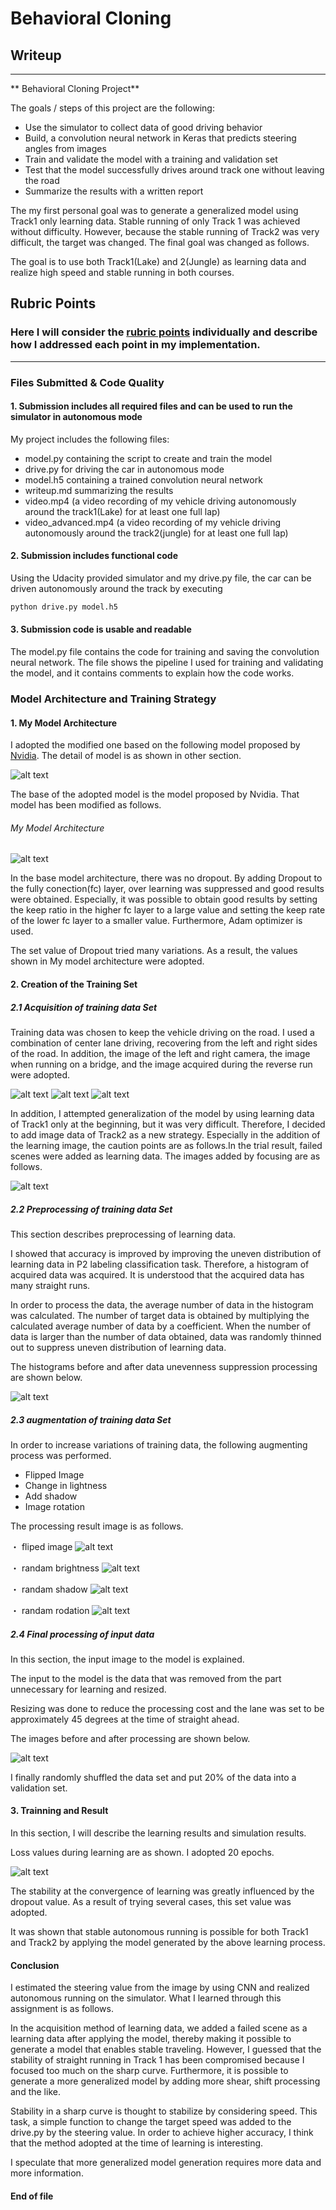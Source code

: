 # **Behavioral Cloning**

## Writeup

---

** Behavioral Cloning Project**

The goals / steps of this project are the following:
* Use the simulator to collect data of good driving behavior
* Build, a convolution neural network in Keras that predicts steering angles from images
* Train and validate the model with a training and validation set
* Test that the model successfully drives around track one without leaving the road
* Summarize the results with a written report

The my first personal goal was to generate a generalized model using Track1 only learning data. Stable running of only Track 1 was achieved without difficulty. However, because the stable running of Track2 was very difficult, the target was changed. The final goal was changed as follows.

The goal is to use both Track1(Lake) and 2(Jungle) as learning data and realize high speed and stable running in both courses.

[//]: # (Image References)

[image1]: ./examples/nvidia.png "Nvidia Model"
[image2]: ./examples/mymodel.jpg "My Model"
[image3]: ./examples/cam_vali.png "cam variation"
[image4]: ./examples/recovery.png "recovery"
[image5]: ./examples/rev_bridge.png "bridge and rev"
[image6]: ./examples/add_trk2.png "fliped"
[image7]: ./examples/histgram.png "fliped"
[image8]: ./examples/fliped.png "fliped"
[image9]: ./examples/brightness.png "brightness"
[image11]: ./examples/rotate.png "rotate.png"
[image10]: ./examples/shadow.png "shadow.png"
[image12]: ./examples/crop_resize.png "input.png"
[image13]: ./examples/log_fig.png "los.png"



## Rubric Points
### Here I will consider the [rubric points](https://review.udacity.com/#!/rubrics/432/view) individually and describe how I addressed each point in my implementation.  

---
### Files Submitted & Code Quality

#### 1. Submission includes all required files and can be used to run the simulator in autonomous mode

My project includes the following files:
* model.py containing the script to create and train the model
* drive.py for driving the car in autonomous mode
* model.h5 containing a trained convolution neural network
* writeup.md summarizing the results
* video.mp4 (a video recording of my vehicle driving autonomously around the track1(Lake) for at least one full lap)
* video_advanced.mp4 (a video recording of my vehicle driving autonomously around the track2(jungle) for at least one full lap)

#### 2. Submission includes functional code
Using the Udacity provided simulator and my drive.py file, the car can be driven autonomously around the track by executing
```sh
python drive.py model.h5
```

#### 3. Submission code is usable and readable

The model.py file contains the code for training and saving the convolution neural network. The file shows the pipeline I used for training and validating the model, and it contains comments to explain how the code works.

### Model Architecture and Training Strategy

#### 1. My Model Architecture

 I adopted the modified one based on the following model proposed by [Nvidia](https://devblogs.nvidia.com/parallelforall/deep-learning-self-driving-cars/). The detail of model is as shown in other section.

![alt text][image1]

The base of the adopted model is the model proposed by Nvidia. That model has been modified as follows.

###### *My Model Architecture*
![alt text][image2]

In the base model architecture, there was no dropout. By adding Dropout to the fully conection(fc) layer, over learning was suppressed and good results were obtained.
Especially, it was possible to obtain good results by setting the keep ratio in the higher fc layer to a large value and setting the keep rate of the lower fc layer to a smaller value. Furthermore, Adam optimizer is used.

The set value of Dropout tried many variations. As a result, the values shown in My model architecture were adopted.

#### 2. Creation of the Training Set

##### 2.1 Acquisition of training data Set

Training data was chosen to keep the vehicle driving on the road. I used a combination of center lane driving, recovering from the left and right sides of the road. In addition, the image of the left and right camera, the image when running on a bridge, and the image acquired during the reverse run were adopted.

![alt text][image3]
![alt text][image4]
![alt text][image5]

In addition, I attempted generalization of the model by using learning data of Track1 only at the beginning, but it was very difficult. Therefore, I decided to add image data of Track2 as a new strategy. Especially in the addition of the learning image, the caution points are as follows.In the trial result, failed scenes were added as learning data. The images added by focusing are as follows.

![alt text][image6]

##### 2.2 Preprocessing of training data Set

This section describes preprocessing of learning data.

I showed that accuracy is improved by improving the uneven distribution of learning data in P2 labeling classification task. Therefore, a histogram of acquired data was acquired. It is understood that the acquired data has many straight runs.

In order to process the data, the average number of data in the histogram was calculated. The number of target data is obtained by multiplying the calculated average number of data by a coefficient. When the number of data is larger than the number of data obtained, data was randomly thinned out to suppress uneven distribution of learning data.

The histograms before and after data unevenness suppression processing are shown below.

![alt text][image7]

##### 2.3 augmentation of training data Set

In order to increase variations of training data, the following augmenting process was performed.
* Flipped Image
* Change in lightness
* Add shadow
* Image rotation

The processing result image is as follows.

・ fliped image
![alt text][image8]

・ randam brightness
![alt text][image9]

・ randam shadow
![alt text][image10]

・ randam rodation
![alt text][image11]

##### 2.4 Final processing of input data

In this section, the input image to the model is explained.

The input to the model is the data that was removed from the part unnecessary for learning and resized.

Resizing was done to reduce the processing cost and the lane was set to be approximately 45 degrees at the time of straight ahead.

The images before and after processing are shown below.

![alt text][image12]

I finally randomly shuffled the data set and put 20% of the data into a validation set.

#### 3. Trainning and Result

In this section, I will describe the learning results and simulation results.

Loss values during learning are as shown. I adopted 20 epochs.

![alt text][image13]

The stability at the convergence of learning was greatly influenced by the dropout value. As a result of trying several cases, this set value was adopted.

It was shown that stable autonomous running is possible for both Track1 and Track2 by applying the model generated by the above learning process.

#### Conclusion

I estimated the steering value from the image by using CNN and realized autonomous running on the simulator. What I learned through this assignment is as follows.

In the acquisition method of learning data, we added a failed scene as a learning data after applying the model, thereby making it possible to generate a model that enables stable traveling. However, I guessed that the stability of straight running in Track 1 has been compromised because I focused too much on the sharp curve. Furthermore, it is possible to generate a more generalized model by adding more shear, shift processing and the like.

Stability in a sharp curve is thought to stabilize by considering speed. This task, a simple function to change the target speed was added to the drive.py by the steering value. In order to achieve higher accuracy, I think that the method adopted at the time of learning is interesting.

I speculate that more generalized model generation requires more data and more information.

#### End of file
